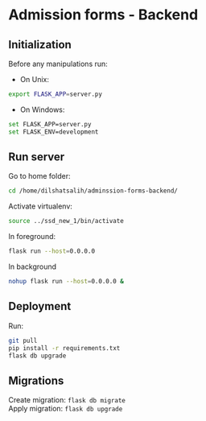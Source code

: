 # Admission forms - Backend

## Initialization

Before any manipulations run:
* On Unix: 
```bash
export FLASK_APP=server.py
```
* On Windows: 
```bash
set FLASK_APP=server.py
set FLASK_ENV=development
```

## Run server

Go to home folder:
```bash
cd /home/dilshatsalih/adminssion-forms-backend/
```

Activate virtualenv:
```bash
source ../ssd_new_1/bin/activate
```

In foreground:
```bash
flask run --host=0.0.0.0
```

In background
```bash
nohup flask run --host=0.0.0.0 &
```

## Deployment

Run:
```bash
git pull
pip install -r requirements.txt
flask db upgrade
```

## Migrations

Create migration: `flask db migrate`  
Apply migration: `flask db upgrade`  
